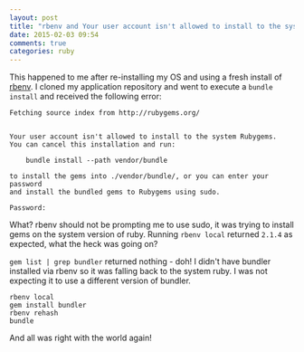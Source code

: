 ```yaml
---
layout: post
title: "rbenv and Your user account isn't allowed to install to the system Rubygems"
date: 2015-02-03 09:54
comments: true
categories: ruby
---
```


This happened to me after re-installing my OS and using a fresh install of [rbenv](https://github.com/sstephenson/rbenv). I cloned my application repository and went to execute a `bundle install` and received the following error:

```
Fetching source index from http://rubygems.org/


Your user account isn't allowed to install to the system Rubygems.
You can cancel this installation and run:

    bundle install --path vendor/bundle

to install the gems into ./vendor/bundle/, or you can enter your password
and install the bundled gems to Rubygems using sudo.

Password:
```

What? rbenv should not be prompting me to use sudo, it was trying to install gems on the system version of ruby. Running `rbenv local` returned `2.1.4` as expected, what the heck was going on?

`gem list | grep bundler` returned nothing - doh! I didn't have bundler installed via rbenv so it was falling back to the system ruby. I was not expecting it to use a different version of bundler.

```
rbenv local
gem install bundler
rbenv rehash
bundle
```

And all was right with the world again!